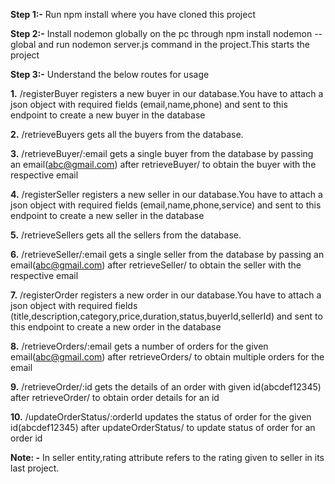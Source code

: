**Step 1:-** Run npm install where you have cloned this project

**Step 2:-** Install nodemon globally on the pc through npm install nodemon --global and run nodemon server.js command in the project.This starts the project

**Step 3:-** Understand the below routes for usage

**1.** /registerBuyer registers a new buyer in our database.You have to attach a json object with required fields (email,name,phone) and sent to this endpoint to create a new buyer in the database

**2.** /retrieveBuyers gets all the buyers from the database.

**3.** /retrieveBuyer/:email gets a single buyer from the database by passing an email(abc@gmail.com) after retrieveBuyer/ to obtain the buyer with the respective email

**4.** /registerSeller registers a new seller in our database.You have to attach a json object with required fields (email,name,phone,service) and sent to this endpoint to create a new seller in the database

**5.** /retrieveSellers gets all the sellers from the database.

**6.** /retrieveSeller/:email gets a single seller from the database by passing an email(abc@gmail.com) after retrieveSeller/ to obtain the seller with the respective email

**7.** /registerOrder registers a new order in our database.You have to attach a json object with required fields (title,description,category,price,duration,status,buyerId,sellerId) and sent to this endpoint to create a new order in the database

**8.** /retrieveOrders/:email gets a number of orders for the given email(abc@gmail.com) after retrieveOrders/ to obtain multiple orders for the email

**9.** /retrieveOrder/:id gets the details of an order with given id(abcdef12345) after retrieveOrder/ to obtain order details for an id

**10.** /updateOrderStatus/:orderId updates the status of order for the given id(abcdef12345) after updateOrderStatus/ to update status of order for an order id

**Note: -** In seller entity,rating attribute refers to the rating given to seller in its last project.
